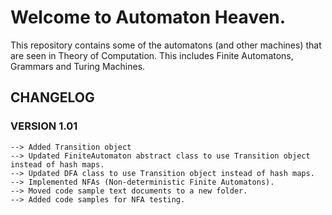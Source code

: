 # Welcome to Automaton Heaven. 

This repository contains some of the automatons (and other machines) that are seen in Theory of Computation. 
This includes Finite Automatons, Grammars and Turing Machines. 


## CHANGELOG

### VERSION 1.01
	--> Added Transition object
	--> Updated FiniteAutomaton abstract class to use Transition object instead of hash maps. 
	--> Updated DFA class to use Transition object instead of hash maps.
	--> Implemented NFAs (Non-deterministic Finite Automatons).
	--> Moved code sample text documents to a new folder.
	--> Added code samples for NFA testing.
	 
